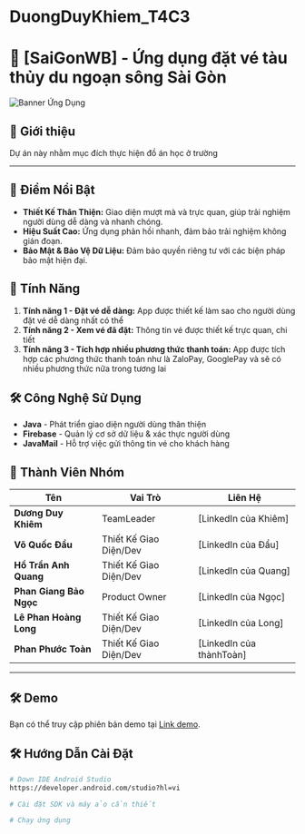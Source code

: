 # DuongDuyKhiem_T4C3

# 🚀 [SaiGonWB] - Ứng dụng đặt vé tàu thủy du ngoạn sông Sài Gòn

![Banner Ứng Dụng](https://firebasestorage.googleapis.com/v0/b/saigonwaterbus-bc2f6.appspot.com/o/swb_bd.jpg?alt=media&token=225903a5-15f4-4171-a2c6-28dab5d23933)

## 📖 Giới thiệu

Dự án này nhằm mục đích thực hiện đồ án học ở trường


---

## 🌟 Điểm Nổi Bật
- **Thiết Kế Thân Thiện:** Giao diện mượt mà và trực quan, giúp trải nghiệm người dùng dễ dàng và nhanh chóng.
- **Hiệu Suất Cao:** Ứng dụng phản hồi nhanh, đảm bảo trải nghiệm không gián đoạn.
- **Bảo Mật & Bảo Vệ Dữ Liệu:** Đảm bảo quyền riêng tư với các biện pháp bảo mật hiện đại.

## 📲 Tính Năng
1. **Tính năng 1 - Đặt vé dễ dàng:** App được thiết kế làm sao cho người dùng đặt vé dễ dàng nhất có thể
2. **Tính năng 2 - Xem vé đã đặt:** Thông tin vé được thiết kế trực quan, chi tiết
3. **Tính năng 3 - Tích hợp nhiều phương thức thanh toán:** App được tích hợp các phương thức thanh toán như là ZaloPay, GooglePay và sẽ có nhiều phương thức nữa trong tương lai

## 🛠️ Công Nghệ Sử Dụng
- **Java** - Phát triển giao diện người dùng thân thiện
- **Firebase** - Quản lý cơ sở dữ liệu & xác thực người dùng
- **JavaMail** - Hỗ trợ việc gửi thông tin vé cho khách hàng

## 👥 Thành Viên Nhóm
| Tên | Vai Trò | Liên Hệ |
| --- | ------- | ------- |
| **Dương Duy Khiêm** | TeamLeader | [LinkedIn của Khiêm] |
| **Võ Quốc Đẩu** | Thiết Kế Giao Diện/Dev | [LinkedIn của Đẩu] |
| **Hồ Trần Anh Quang** | Thiết Kế Giao Diện/Dev | [LinkedIn của Quang] |
| **Phan Giang Bảo Ngọc** | Product Owner | [LinkedIn của Ngọc] |
| **Lê Phan Hoàng Long** | Thiết Kế Giao Diện/Dev | [LinkedIn của Long]|
| **Phan Phước Toàn** | Thiết Kế Giao Diện/Dev | [LinkedIn của thànhToàn]|

---
## 🛠️ Demo

Bạn có thể truy cập phiên bản demo tại [Link demo](https://drive.google.com/drive/folders/1cSiw2Z0l_XduS1PBPoVX6Kzle9KqZSkm?usp=sharing).

## 🛠️ Hướng Dẫn Cài Đặt
 ```bash
# Down IDE Android Studio 
https://developer.android.com/studio?hl=vi

# Cài đặt SDK và máy ảo cần thiết

# Chạy ứng dụng


  
   





